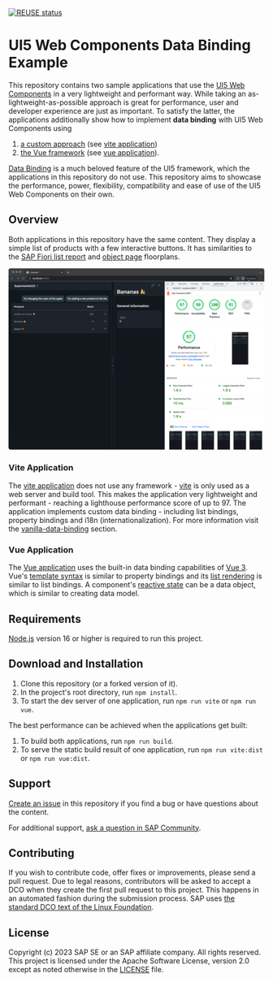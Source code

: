 [![REUSE status](https://api.reuse.software/badge/github.com/SAP-samples/ui5-webcomponents-data-binding-example)](https://api.reuse.software/info/github.com/SAP-samples/ui5-webcomponents-data-binding-example)

# UI5 Web Components Data Binding Example

This repository contains two sample applications that use the [UI5 Web Components](https://sap.github.io/ui5-webcomponents/) in a very lightweight and performant way. While taking an as-lightweight-as-possible approach is great for performance, user and developer experience are just as important. To satisfy the latter, the applications additionally show how to implement **data binding** with UI5 Web Components using

1. [a custom approach](/extensions/vanilla-data-binding/) (see [vite application](#vite-application))
2. [the Vue framework](https://vuejs.org/guide/essentials/template-syntax.html) (see [vue application](#vue-application)).

[Data Binding](https://sapui5.hana.ondemand.com/sdk/#/topic/68b9644a253741e8a4b9e4279a35c247) is a much beloved feature of the UI5 framework, which the applications in this repository do not use. This repository aims to showcase the performance, power, flexibility, compatibility and ease of use of the UI5 Web Components on their own.

## Overview

Both applications in this repository have the same content. They display a simple list of products with a few interactive buttons. It has similarities to the [SAP Fiori list report](https://experience.sap.com/fiori-design-web/list-report-floorplan-sap-fiori-element/) and [object page](https://experience.sap.com/fiori-design-web/object-page/) floorplans.

![screen shot](/application.png)

### Vite Application

The [vite application](/applications/vite/) does not use any framework - [vite](https://vitejs.dev/) is only used as a web server and build tool. This makes the application very lightweight and performant - reaching a lighthouse performance score of up to 97. The application implements custom data binding - including list bindings, property bindings and i18n (internationalization). For more information visit the [vanilla-data-binding](/extensions/vanilla-data-binding/) section.

### Vue Application

The [Vue application](/applications/vue/) uses the built-in data binding capabilities of [Vue 3](https://vuejs.org/). Vue's [template syntax](https://vuejs.org/guide/essentials/template-syntax.html) is similar to property bindings and its [list rendering](https://vuejs.org/guide/essentials/list.html) is similar to list bindings. A component's [reactive state](https://vuejs.org/guide/essentials/reactivity-fundamentals.html) can be a data object, which is similar to creating data model.

## Requirements

[Node.js](https://nodejs.org/en/download) version 16 or higher is required to run this project.

## Download and Installation

1. Clone this repository (or a forked version of it).
1. In the project's root directory, run `npm install`.
1. To start the dev server of one application, run `npm run vite` or `npm run vue`.

The best performance can be achieved when the applications get built:

1. To build both applications, run `npm run build`.
1. To serve the static build result of one application, run `npm run vite:dist` or `npm run vue:dist`.

## Support
[Create an issue](https://github.com/SAP-samples/ui5-webcomponents-data-binding-example/issues) in this repository if you find a bug or have questions about the content.
 
For additional support, [ask a question in SAP Community](https://answers.sap.com/questions/ask.html).

## Contributing
If you wish to contribute code, offer fixes or improvements, please send a pull request. Due to legal reasons, contributors will be asked to accept a DCO when they create the first pull request to this project. This happens in an automated fashion during the submission process. SAP uses [the standard DCO text of the Linux Foundation](https://developercertificate.org/).

## License
Copyright (c) 2023 SAP SE or an SAP affiliate company. All rights reserved. This project is licensed under the Apache Software License, version 2.0 except as noted otherwise in the [LICENSE](LICENSE) file.
